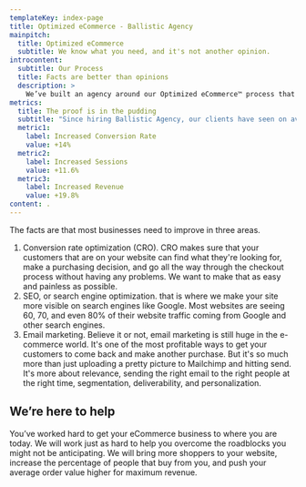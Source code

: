 ```yaml
---
templateKey: index-page
title: Optimized eCommerce - Ballistic Agency
mainpitch:
  title: Optimized eCommerce
  subtitle: We know what you need, and it's not another opinion.
introcontent:
  subtitle: Our Process
  title: Facts are better than opinions
  description: >
    We’ve built an agency around our Optimized eCommerce™ process that uses facts, not opinions, to grow your business. Everything we do and recommend is based on data and experience we've obtained by working with busy eCommerce sites since 2008. 
metrics:
  title: The proof is in the pudding
  subtitle: "Since hiring Ballistic Agency, our clients have seen on average:"
  metric1:
    label: Increased Conversion Rate
    value: +14%
  metric2:
    label: Increased Sessions
    value: +11.6%
  metric3:
    label: Increased Revenue
    value: +19.8%
content: .
---
```


The facts are that most businesses need to improve in three areas.

1. Conversion rate optimization (CRO). CRO makes sure that your customers that are on your website can find what they're looking for, make a purchasing decision, and go all the way through the checkout process without having any problems. We want to make that as easy and painless as possible. 
2. SEO, or search engine optimization. that is where we make your site more visible on search engines like Google. Most websites are seeing 60, 70, and even 80% of their website traffic coming from Google and other search engines.
3. Email marketing. Believe it or not, email marketing is still huge in the e-commerce world. It's one of the most profitable ways to get your customers to come back and make another purchase. But it's so much more than just uploading a pretty picture to Mailchimp and hitting send. It's more about relevance, sending the right email to the right people at the right time, segmentation, deliverability, and personalization.

## We’re here to help

You’ve worked hard to get your eCommerce business to where you are today. We will work just as hard to help you overcome the roadblocks you might not be anticipating. We will bring more shoppers to your website, increase the percentage of people that buy from you, and push your average order value higher for maximum revenue.

